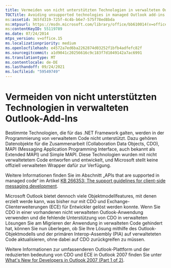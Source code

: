 ```yaml
---
title: Vermeiden von nicht unterstützten Technologien in verwalteten Outlook-Add-Ins
TOCTitle: Avoiding unsupported technologies in managed Outlook add-ins
ms:assetid: 365fd319-725f-4c4b-b6e7-575f78ed8bda
ms:mtpsurl: https://msdn.microsoft.com/library/office/bb610014(v=office.15)
ms:contentKeyID: 55119789
ms.date: 07/24/2014
mtps_version: v=office.15
ms.localizationpriority: medium
ms.openlocfilehash: e4572a7ed6ba2262874d03252f1bfb4adfefc82f
ms.sourcegitcommit: a1d9041c20256616c9c183f7d1049142a7ac6991
ms.translationtype: MT
ms.contentlocale: de-DE
ms.lasthandoff: 09/24/2021
ms.locfileid: "59549749"
---
```

# <a name="avoiding-unsupported-technologies-in-managed-outlook-add-ins"></a>Vermeiden von nicht unterstützten Technologien in verwalteten Outlook-Add-Ins

Bestimmte Technologien, die für das .NET Framework galten, werden in der Programmierung von verwaltetem Code nicht unterstützt. Dazu gehören Datenobjekte für die Zusammenarbeit (Collaboration Data Objects, CDO), MAPI (Messaging Application Programming Interface, auch bekannt als Extended MAPI) und Simple MAPI. Diese Technologien wurden mit nicht verwaltetetem Code entworfen und entwickelt, und Microsoft stellt keine offiziell verwalteten Wrapper dafür zur Verfügung. 

Weitere Informationen finden Sie im Abschnitt „APIs that are supported in managed code“ im Artikel [KB 266353: The support guidelines for client-side messaging development](https://go.microsoft.com/fwlink/?linkid=89209).

Microsoft Outlook bietet dennoch viele Objektmodellfeatures, mit denen erzielt werde kann, was bisher nur mit CDO und Exchange-Clienterweiterungen (ECE) für Entwickler gelöst werden konnte. Wenn Sie CDO in einer vorhandenen nicht verwalteten Outlook-Anwendung verwenden und die fehlende Unterstützung von CDO in verwalteten Lösungen Sie am Migrieren der Anwendung in verwalteten Code gehindert hat, können Sie nun überlegen, ob Sie Ihre Lösung mithilfe des Outlook-Objektmodells und der primären Interop-Assembly (PIA) auf verwalteteten Code aktualisieren, ohne dabei auf CDO zurückgreifen zu müssen. 

Weitere Informationen zur umfassenderen Outlook-Plattform und der reduzierten bedeutung von CDO und ECE in Outlook 2007 finden Sie unter [What's New for Developers in Outlook 2007 (Part 1 of 2)](https://msdn.microsoft.com/library/bb226711\(v=office.15\)).

